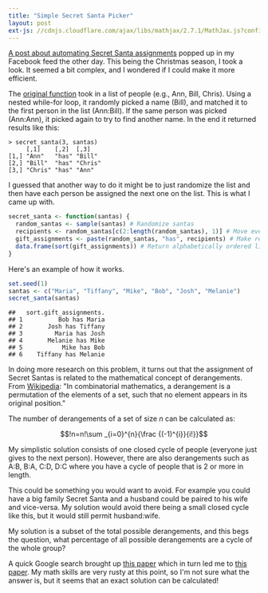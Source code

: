 ```yaml
---
title: "Simple Secret Santa Picker"
layout: post
ext-js: //cdnjs.cloudflare.com/ajax/libs/mathjax/2.7.1/MathJax.js?config=TeX
---
```


[A post about automating Secret Santa assignments](https://thepracticalr.wordpress.com/2016/12/07/secret-santa-picker-2-using-r/) popped up in my Facebook feed the other day. This being the Christmas season, I took a look. It seemed a bit complex, and I wondered if I could make it more efficient.

The [original function](https://thepracticalr.wordpress.com/2016/12/07/secret-santa-picker-2-using-r/) took in a list of people (e.g., Ann, Bill, Chris). Using a nested while-for loop, it randomly picked a name (Bill), and matched it to the first person in the list (Ann:Bill). If the same person was picked (Ann:Ann), it picked again to try to find another name. In the end it returned results like this:

```
> secret_santa(3, santas)
     [,1]    [,2]  [,3]   
[1,] "Ann"   "has" "Bill" 
[2,] "Bill"  "has" "Chris"
[3,] "Chris" "has" "Ann"  
```

I guessed that another way to do it might be to just randomize the list and then have each person be assigned the next one on the list. This is what I came up with.


```r
secret_santa <- function(santas) {
  random_santas <- sample(santas) # Randomize santas
  recipients <- random_santas[c(2:length(random_santas), 1)] # Move everyone down one
  gift_assignments <- paste(random_santas, "has", recipients) # Make readable list
  data.frame(sort(gift_assignments)) # Return alphabetically ordered list
}
```

Here's an example of how it works.


```r
set.seed(1)
santas <- c("Maria", "Tiffany", "Mike", "Bob", "Josh", "Melanie")
secret_santa(santas)
```

```
##   sort.gift_assignments.
## 1          Bob has Maria
## 2       Josh has Tiffany
## 3         Maria has Josh
## 4       Melanie has Mike
## 5           Mike has Bob
## 6    Tiffany has Melanie
```

In doing more research on this problem, it turns out that the assignment of Secret Santas is related to the mathematical concept of derangements. From [Wikipedia](https://en.wikipedia.org/wiki/Derangement): "In combinatorial mathematics, a derangement is a permutation of the elements of a set, such that no element appears in its original position." 

The number of derangements of a set of size *n* can be calculated as: 

$$!n=n!\sum _{i=0}^{n}{\frac {(-1)^{i}}{i!}}$$

My simplistic solution consists of one closed cycle of people (everyone just gives to the next person). However, there are also derangements such as A:B, B:A, C:D, D:C where you have a cycle of people that is 2 or more in length. 

This could be something you would want to avoid. For example you could have a big family Secret Santa and a husband could be paired to his wife and vice-versa. My solution would avoid there being a small closed cycle like this, but it would still permit husband:wife. 

My solution is a subset of the total possible derangements, and this begs the question, what percentage of all possible derangements are a cycle of the whole group? 

A quick Google search brought up [this paper](https://www.rose-hulman.edu/mathjournal/archives/2006/vol7-n1/paper5/v7n1-5pd.pdf) which in turn led me to [this paper](http://www.jstor.org/stable/3622033). My math skills are very rusty at this point, so I'm not sure what the answer is, but it seems that an exact solution can be calculated!
